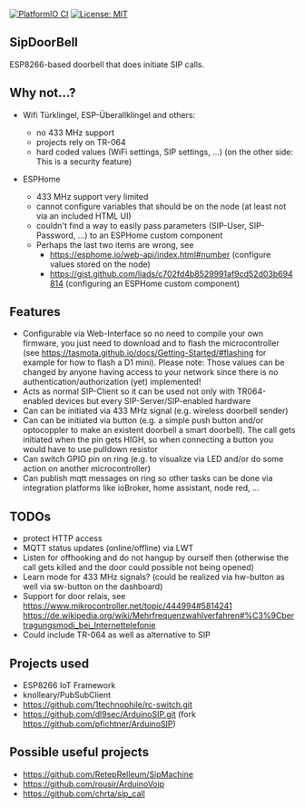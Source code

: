 [![PlatformIO CI](https://github.com/pfichtner/SipDoorbell/actions/workflows/platform-io-ci.yml/badge.svg)](https://github.com/pfichtner/SipDoorbell/actions/workflows/platform-io-ci.yml)
[![License: MIT](https://img.shields.io/badge/License-MIT-yellow.svg)](https://opensource.org/licenses/MIT)

SipDoorBell
-----------

ESP8266-based doorbell that does initiate SIP calls. 

Why not...?
-----------
- Wifi Türklingel, ESP-Überallklingel and others: 
  - no 433 MHz support
  - projects rely on TR-064
  - hard coded values (WiFi settings, SIP settings, ...) (on the other side: This is a security feature)

- ESPHome
  - 433 MHz support very limited
  - cannot configure variables that should be on the node (at least not via an included HTML UI)
  - couldn't find a way to easily pass parameters (SIP-User, SIP-Password, ...) to an ESPHome custom component
  - Perhaps the last two items are wrong, see
    - https://esphome.io/web-api/index.html#number (configure values stored on the node)
    - https://gist.github.com/liads/c702fd4b8529991af9cd52d03b694814 (configuring an ESPHome custom component)

Features
--------
- Configurable via Web-Interface so no need to compile your own firmware, you just need to download and to flash the microcontroller (see https://tasmota.github.io/docs/Getting-Started/#flashing for example for how to flash a D1 mini). Please note: Those values can be changed by anyone having access to your network since there is no authentication/authorization (yet) implemented! 
- Acts as normal SIP-Client so it can be used not only with TR064-enabled devices but every SIP-Server/SIP-enabled hardware
- Can can be initiated via 433 MHz signal (e.g. wireless doorbell sender)
- Can can be initiated via button (e.g. a simple push button and/or optocoppler to make an existent doorbell a smart doorbell). The call gets initiated when the pin gets HIGH, so when connecting a button you would have to use pulldown resistor
- Can switch GPIO pin on ring (e.g. to visualize via LED and/or do some action on another microcontroller)
- Can publish mqtt messages on ring so other tasks can be done via integration platforms like ioBroker, home assistant, node red, ...

TODOs
-----
- protect HTTP access
- MQTT status updates (online/offline) via LWT
- Listen for offhooking and do not hangup by ourself then (otherwise the call gets killed and the door could possible not being opened)
- Learn mode for 433 MHz signals? (could be realized via hw-button as well via sw-button on the dashboard)
- Support for door relais, see https://www.mikrocontroller.net/topic/444994#5814241 https://de.wikipedia.org/wiki/Mehrfrequenzwahlverfahren#%C3%9Cbertragungsmodi_bei_Internettelefonie
- Could include TR-064 as well as alternative to SIP

Projects used
-------------
- ESP8266 IoT Framework
- knolleary/PubSubClient
- https://github.com/1technophile/rc-switch.git
- https://github.com/dl9sec/ArduinoSIP.git (fork https://github.com/pfichtner/ArduinoSIP)

Possible useful projects
------------------------
- https://github.com/RetepRelleum/SipMachine
- https://github.com/rousir/ArduinoVoip
- https://github.com/chrta/sip_call

